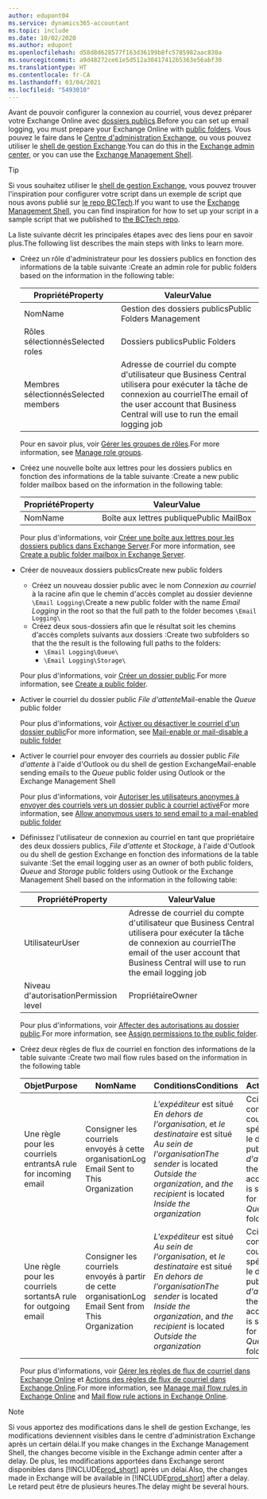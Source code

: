 ```yaml
---
author: edupont04
ms.service: dynamics365-accountant
ms.topic: include
ms.date: 10/02/2020
ms.author: edupont
ms.openlocfilehash: d58d8d628577f163d36199b8fc5785982aac830a
ms.sourcegitcommit: a9d48272ce61e5d512a30417412b5363e56abf30
ms.translationtype: HT
ms.contentlocale: fr-CA
ms.lasthandoff: 03/04/2021
ms.locfileid: "5493010"
---
```

<span data-ttu-id="8ced6-101">Avant de pouvoir configurer la connexion au courriel, vous devez préparer votre Exchange Online avec [dossiers publics](/exchange/collaboration/public-folders/public-folders?view=exchserver-2019&preserve-view=true ).</span><span class="sxs-lookup"><span data-stu-id="8ced6-101">Before you can set up email logging, you must prepare your Exchange Online with [public folders](/exchange/collaboration/public-folders/public-folders?view=exchserver-2019&preserve-view=true ).</span></span> <span data-ttu-id="8ced6-102">Vous pouvez le faire dans le [Centre d'administration Exchange](/Exchange/architecture/client-access/exchange-admin-center?view=exchserver-2019&preserve-view=true ), ou vous pouvez utiliser le [shell de gestion Exchange](/powershell/exchange/exchange-management-shell?view=exchange-ps&preserve-view=true ).</span><span class="sxs-lookup"><span data-stu-id="8ced6-102">You can do this in the [Exchange admin center](/Exchange/architecture/client-access/exchange-admin-center?view=exchserver-2019&preserve-view=true ), or you can use the [Exchange Management Shell](/powershell/exchange/exchange-management-shell?view=exchange-ps&preserve-view=true ).</span></span>  

> [!TIP]
> <span data-ttu-id="8ced6-103">Si vous souhaitez utiliser le [shell de gestion Exchange](/powershell/exchange/exchange-management-shell?view=exchange-ps&preserve-view=true ), vous pouvez trouver l'inspiration pour configurer votre script dans un exemple de script que nous avons publié sur [le repo BCTech](https://github.com/microsoft/BCTech/tree/master/samples/EmailLogging).</span><span class="sxs-lookup"><span data-stu-id="8ced6-103">If you want to use the [Exchange Management Shell](/powershell/exchange/exchange-management-shell?view=exchange-ps&preserve-view=true ), you can find inspiration for how to set up your script in a sample script that we published to [the BCTech repo](https://github.com/microsoft/BCTech/tree/master/samples/EmailLogging).</span></span>

<span data-ttu-id="8ced6-104">La liste suivante décrit les principales étapes avec des liens pour en savoir plus.</span><span class="sxs-lookup"><span data-stu-id="8ced6-104">The following list describes the main steps with links to learn more.</span></span>  

- <span data-ttu-id="8ced6-105">Créez un rôle d'administrateur pour les dossiers publics en fonction des informations de la table suivante :</span><span class="sxs-lookup"><span data-stu-id="8ced6-105">Create an admin role for public folders based on the information in the following table:</span></span>

  |<span data-ttu-id="8ced6-106">Propriété</span><span class="sxs-lookup"><span data-stu-id="8ced6-106">Property</span></span>        |<span data-ttu-id="8ced6-107">Valeur</span><span class="sxs-lookup"><span data-stu-id="8ced6-107">Value</span></span>                     |
  |----------------|--------------------------|
  |<span data-ttu-id="8ced6-108">Nom</span><span class="sxs-lookup"><span data-stu-id="8ced6-108">Name</span></span>            |<span data-ttu-id="8ced6-109">Gestion des dossiers publics</span><span class="sxs-lookup"><span data-stu-id="8ced6-109">Public Folders Management</span></span> |
  |<span data-ttu-id="8ced6-110">Rôles sélectionnés</span><span class="sxs-lookup"><span data-stu-id="8ced6-110">Selected roles</span></span>  |<span data-ttu-id="8ced6-111">Dossiers publics</span><span class="sxs-lookup"><span data-stu-id="8ced6-111">Public Folders</span></span>            |
  |<span data-ttu-id="8ced6-112">Membres sélectionnés</span><span class="sxs-lookup"><span data-stu-id="8ced6-112">Selected members</span></span>|<span data-ttu-id="8ced6-113">Adresse de courriel du compte d'utilisateur que Business Central utilisera pour exécuter la tâche de connexion au courriel</span><span class="sxs-lookup"><span data-stu-id="8ced6-113">The email of the user account that Business Central will use to run the email logging job</span></span>|

  <span data-ttu-id="8ced6-114">Pour en savoir plus, voir [Gérer les groupes de rôles](/exchange/permissions/role-groups?view=exchserver-2019&preserve-view=true).</span><span class="sxs-lookup"><span data-stu-id="8ced6-114">For more information, see [Manage role groups](/exchange/permissions/role-groups?view=exchserver-2019&preserve-view=true).</span></span>

- <span data-ttu-id="8ced6-115">Créez une nouvelle boîte aux lettres pour les dossiers publics en fonction des informations de la table suivante :</span><span class="sxs-lookup"><span data-stu-id="8ced6-115">Create a new public folder mailbox based on the information in the following table:</span></span>

  |<span data-ttu-id="8ced6-116">Propriété</span><span class="sxs-lookup"><span data-stu-id="8ced6-116">Property</span></span>        |<span data-ttu-id="8ced6-117">Valeur</span><span class="sxs-lookup"><span data-stu-id="8ced6-117">Value</span></span>                     |
  |----------------|--------------------------|
  |<span data-ttu-id="8ced6-118">Nom</span><span class="sxs-lookup"><span data-stu-id="8ced6-118">Name</span></span>            |<span data-ttu-id="8ced6-119">Boîte aux lettres publique</span><span class="sxs-lookup"><span data-stu-id="8ced6-119">Public MailBox</span></span>            |

  <span data-ttu-id="8ced6-120">Pour plus d'informations, voir [Créer une boîte aux lettres pour les dossiers publics dans Exchange Server](/exchange/collaboration/public-folders/create-public-folder-mailboxes).</span><span class="sxs-lookup"><span data-stu-id="8ced6-120">For more information, see [Create a public folder mailbox in Exchange Server](/exchange/collaboration/public-folders/create-public-folder-mailboxes).</span></span>  

- <span data-ttu-id="8ced6-121">Créer de nouveaux dossiers publics</span><span class="sxs-lookup"><span data-stu-id="8ced6-121">Create new public folders</span></span>

  - <span data-ttu-id="8ced6-122">Créez un nouveau dossier public avec le nom *Connexion au courriel* à la racine afin que le chemin d'accès complet au dossier devienne ```\Email Logging\```</span><span class="sxs-lookup"><span data-stu-id="8ced6-122">Create a new public folder with the name *Email Logging* in the root so that the full path to the folder becomes ```\Email Logging\```</span></span>
  - <span data-ttu-id="8ced6-123">Créez deux sous-dossiers afin que le résultat soit les chemins d'accès complets suivants aux dossiers :</span><span class="sxs-lookup"><span data-stu-id="8ced6-123">Create two subfolders so that the the result is the following full paths to the folders:</span></span>
    - ```\Email Logging\Queue\```
    - ```\Email Logging\Storage\```

  <span data-ttu-id="8ced6-124">Pour plus d'informations, voir [Créer un dossier public](/exchange/collaboration/public-folders/create-public-folders?view=exchserver-2019&preserve-view=true).</span><span class="sxs-lookup"><span data-stu-id="8ced6-124">For more information, see [Create a public folder](/exchange/collaboration/public-folders/create-public-folders?view=exchserver-2019&preserve-view=true).</span></span>

- <span data-ttu-id="8ced6-125">Activer le courriel du dossier public *File d'attente*</span><span class="sxs-lookup"><span data-stu-id="8ced6-125">Mail-enable the *Queue* public folder</span></span>

  <span data-ttu-id="8ced6-126">Pour plus d'informations, voir [Activer ou désactiver le courriel d'un dossier public](/exchange/collaboration/public-folders/mail-enable-or-disable?view=exchserver-2019&preserve-view=true)</span><span class="sxs-lookup"><span data-stu-id="8ced6-126">For more information, see [Mail-enable or mail-disable a public folder](/exchange/collaboration/public-folders/mail-enable-or-disable?view=exchserver-2019&preserve-view=true)</span></span>

- <span data-ttu-id="8ced6-127">Activer le courriel pour envoyer des courriels au dossier public *File d'attente* à l'aide d'Outlook ou du shell de gestion Exchange</span><span class="sxs-lookup"><span data-stu-id="8ced6-127">Mail-enable sending emails to the *Queue* public folder using Outlook or the Exchange Management Shell</span></span>

  <span data-ttu-id="8ced6-128">Pour plus d'informations, voir [Autoriser les utilisateurs anonymes à envoyer des courriels vers un dossier public à courriel activé](/exchange/collaboration/public-folders/mail-enable-or-disable#allow-anonymous-users-to-send-email-to-a-mail-enabled-public-folder?view=exchserver-2019&preserve-view=true)</span><span class="sxs-lookup"><span data-stu-id="8ced6-128">For more information, see [Allow anonymous users to send email to a mail-enabled public folder](/exchange/collaboration/public-folders/mail-enable-or-disable#allow-anonymous-users-to-send-email-to-a-mail-enabled-public-folder?view=exchserver-2019&preserve-view=true)</span></span>

- <span data-ttu-id="8ced6-129">Définissez l'utilisateur de connexion au courriel en tant que propriétaire des deux dossiers publics, *File d'attente* et *Stockage*, à l'aide d'Outlook ou du shell de gestion Exchange en fonction des informations de la table suivante :</span><span class="sxs-lookup"><span data-stu-id="8ced6-129">Set the email logging user as an owner of both public folders, *Queue* and *Storage* public folders  using Outlook or the Exchange Management Shell based on the information in the following table:</span></span>

  |<span data-ttu-id="8ced6-130">Propriété</span><span class="sxs-lookup"><span data-stu-id="8ced6-130">Property</span></span>        |<span data-ttu-id="8ced6-131">Valeur</span><span class="sxs-lookup"><span data-stu-id="8ced6-131">Value</span></span>                     |
  |----------------|--------------------------|
  |<span data-ttu-id="8ced6-132">Utilisateur</span><span class="sxs-lookup"><span data-stu-id="8ced6-132">User</span></span>            |<span data-ttu-id="8ced6-133">Adresse de courriel du compte d'utilisateur que Business Central utilisera pour exécuter la tâche de connexion au courriel</span><span class="sxs-lookup"><span data-stu-id="8ced6-133">The email of the user account that Business Central will use to run the email logging job</span></span>|
  |<span data-ttu-id="8ced6-134">Niveau d'autorisation</span><span class="sxs-lookup"><span data-stu-id="8ced6-134">Permission level</span></span>|<span data-ttu-id="8ced6-135">Propriétaire</span><span class="sxs-lookup"><span data-stu-id="8ced6-135">Owner</span></span>                     |

  <span data-ttu-id="8ced6-136">Pour plus d'informations, voir [Affecter des autorisations au dossier public](/exchange/collaboration-exo/public-folders/set-up-public-folders#step-3-assign-permissions-to-the-public-folder).</span><span class="sxs-lookup"><span data-stu-id="8ced6-136">For more information, see [Assign permissions to the public folder](/exchange/collaboration-exo/public-folders/set-up-public-folders#step-3-assign-permissions-to-the-public-folder).</span></span>

- <span data-ttu-id="8ced6-137">Créez deux règles de flux de courriel en fonction des informations de la table suivante :</span><span class="sxs-lookup"><span data-stu-id="8ced6-137">Create two mail flow rules based on the information in the following table</span></span>

  |<span data-ttu-id="8ced6-138">Objet</span><span class="sxs-lookup"><span data-stu-id="8ced6-138">Purpose</span></span>  |<span data-ttu-id="8ced6-139">Nom</span><span class="sxs-lookup"><span data-stu-id="8ced6-139">Name</span></span> |<span data-ttu-id="8ced6-140">Conditions</span><span class="sxs-lookup"><span data-stu-id="8ced6-140">Conditions</span></span>                        |<span data-ttu-id="8ced6-141">Action</span><span class="sxs-lookup"><span data-stu-id="8ced6-141">Action</span></span>                                       |
  |---------|-----|----------------------------------|---------------------------------------------|
  |<span data-ttu-id="8ced6-142">Une règle pour les courriels entrants</span><span class="sxs-lookup"><span data-stu-id="8ced6-142">A rule for incoming email</span></span> |<span data-ttu-id="8ced6-143">Consigner les courriels envoyés à cette organisation</span><span class="sxs-lookup"><span data-stu-id="8ced6-143">Log Email Sent to This Organization</span></span>|<span data-ttu-id="8ced6-144">*L'expéditeur* est situé *En dehors de l'organisation*, et *le destinataire* est situé *Au sein de l'organisation*</span><span class="sxs-lookup"><span data-stu-id="8ced6-144">*The sender* is located *Outside the organization*, and *the recipient* is located *Inside the organization*</span></span>|<span data-ttu-id="8ced6-145">Cci le compte de courriel spécifié pour le dossier public *File d'attente*</span><span class="sxs-lookup"><span data-stu-id="8ced6-145">BCC the email account that is specified for the *Queue* public folder</span></span>|
  |<span data-ttu-id="8ced6-146">Une règle pour les courriels sortants</span><span class="sxs-lookup"><span data-stu-id="8ced6-146">A rule for outgoing email</span></span> | <span data-ttu-id="8ced6-147">Consigner les courriels envoyés à partir de cette organisation</span><span class="sxs-lookup"><span data-stu-id="8ced6-147">Log Email Sent from This Organization</span></span> |<span data-ttu-id="8ced6-148">*L'expéditeur* est situé *Au sein de l'organisation*, et *le destinataire* est situé *En dehors de l'organisation*</span><span class="sxs-lookup"><span data-stu-id="8ced6-148">*The sender* is located *Inside the organization*, and *the recipient* is located *Outside the organization*</span></span>|<span data-ttu-id="8ced6-149">Cci le compte de courriel spécifié pour le dossier public *File d'attente*</span><span class="sxs-lookup"><span data-stu-id="8ced6-149">BCC the email account that is specified for the *Queue* public folder</span></span>|
  
  <span data-ttu-id="8ced6-150">Pour plus d'informations, voir [Gérer les règles de flux de courriel dans Exchange Online](/exchange/security-and-compliance/mail-flow-rules/manage-mail-flow-rules) et [Actions des règles de flux de courriel dans Exchange Online](/exchange/security-and-compliance/mail-flow-rules/mail-flow-rule-actions).</span><span class="sxs-lookup"><span data-stu-id="8ced6-150">For more information, see [Manage mail flow rules in Exchange Online](/exchange/security-and-compliance/mail-flow-rules/manage-mail-flow-rules) and [Mail flow rule actions in Exchange Online](/exchange/security-and-compliance/mail-flow-rules/mail-flow-rule-actions).</span></span>

> [!NOTE]
> <span data-ttu-id="8ced6-151">Si vous apportez des modifications dans le shell de gestion Exchange, les modifications deviennent visibles dans le centre d'administration Exchange après un certain délai.</span><span class="sxs-lookup"><span data-stu-id="8ced6-151">If you make changes in the Exchange Management Shell, the changes become visible in the Exchange admin center after a delay.</span></span> <span data-ttu-id="8ced6-152">De plus, les modifications apportées dans Exchange seront disponibles dans [!INCLUDE[prod_short](prod_short.md)] après un délai.</span><span class="sxs-lookup"><span data-stu-id="8ced6-152">Also, the changes made in Exchange will be available in [!INCLUDE[prod_short](prod_short.md)] after a delay.</span></span> <span data-ttu-id="8ced6-153">Le retard peut être de plusieurs heures.</span><span class="sxs-lookup"><span data-stu-id="8ced6-153">The delay might be several hours.</span></span>
